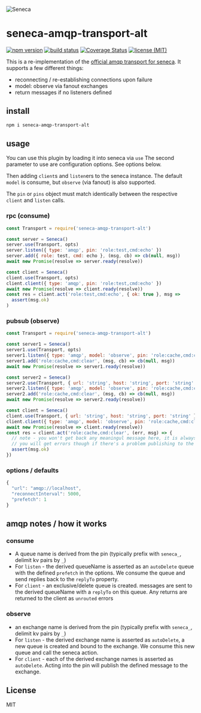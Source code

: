 ![Seneca](http://senecajs.org/files/assets/seneca-logo.png)

# seneca-amqp-transport-alt

<a href="https://www.npmjs.org/package/seneca-amqp-transport-alt"><img
  src="https://img.shields.io/npm/v/seneca-amqp-transport-alt" alt="npm version"></a>
<a href="https://travis-ci.org/tswaters/seneca-amqp-transport-alt/"><img
  src="https://img.shields.io/travis/tswaters/seneca-amqp-transport-alt" alt="build status"></a>
<a href='https://coveralls.io/github/tswaters/seneca-amqp-transport-alt?branch=master'><img
  src='https://coveralls.io/repos/github/tswaters/seneca-amqp-transport-alt/badge.svg?branch=master' alt='Coverage Status' /></a>
<a href="https://github.com/tswaters/seneca-amqp-transport-alt/blob/master/LICENSE"><img
  src="https://img.shields.io/npm/l/seneca-amqp-transport-alt" alt="license (MIT)"></a>

This is a re-implementation of the [official amqp transport for seneca](https://github.com/senecajs/seneca-amqp-transport). It supports a few different things:

- reconnecting / re-establishing connections upon failure
- model: observe via fanout exchanges
- return messages if no listeners defined

## install

```sh
npm i seneca-amqp-transport-alt
```

## usage

You can use this plugin by loading it into seneca via `use` The second parameter to use are configuration options. See options below.

Then adding `client`s and `listen`ers to the seneca instance. The default `model` is consume, but `observe` (via fanout) is also supported.

The `pin` or `pins` object must match identically between the respective `client` and `listen` calls.

### rpc (consume)

```js
const Transport = require('seneca-amqp-transport-alt')

const server = Seneca()
server.use(Transport, opts)
server.listen({ type: 'amqp', pin: 'role:test,cmd:echo' })
server.add({ role: test, cmd: echo }, (msg, cb) => cb(null, msg))
await new Promise(resolve => server.ready(resolve))

const client = Seneca()
client.use(Transport, opts)
client.client({ type: 'amqp', pin: 'role:test,cmd:echo' })
await new Promise(resolve => client.ready(resolve))
const res = client.act('role:test,cmd:echo', { ok: true }, msg =>
  assert(msg.ok)
)
```

### pubsub (observe)

```js
const Transport = require('seneca-amqp-transport-alt')

const server1 = Seneca()
server1.use(Transport, opts)
server1.listen({ type: 'amqp', model: 'observe', pin: 'role:cache,cmd:clear' })
server1.add('role:cache,cmd:clear', (msg, cb) => cb(null, msg))
await new Promise(resolve => server1.ready(resolve))

const server2 = Seneca()
server2.use(Transport, { url: 'string', host: 'string', port: 'string' })
server2.listen({ type: 'amqp', model: 'observe', pin: 'role:cache,cmd:clear' })
server2.add('role:cache,cmd:clear', (msg, cb) => cb(null, msg))
await new Promise(resolve => server2.ready(resolve))

const client = Seneca()
client.use(Transport, { url: 'string', host: 'string', port: 'string' })
client.client({ type: 'amqp', model: 'observe', pin: 'role:cache,cmd:clear' })
await new Promise(resolve => client.ready(resolve))
const res = client.act('role:cache,cmd:clear', (err, msg) => {
  // note - you won't get back any meaningul message here, it is always set to {ok: true}
  // you will get errors though if there's a problem publishing to the fanout exchange
  assert(msg.ok)
})
```

### options / defaults

```js
{
  "url": "amqp://localhost",
  "reconnectInterval": 5000,
  "prefetch": 1
}
```

## amqp notes / how it works

### consume

- A queue name is derived from the pin (typically prefix with `seneca_`, delimit kv pairs by `_`)
- For `listen` - the derived queueName is asserted as an `autoDelete` queue with the defined `prefetch` in the options. We consume the queue and send replies back to the `replyTo` property.
- For `client` - an exclusive/delete queue is created. messages are sent to the derived queueName with a `replyTo` on this queue. Any returns are returned to the client as `unrouted` errors

### observe

- an exchange name is derived from the pin (typically prefix with `seneca_`, delimit kv pairs by `_`)
- For `listen` - the derived exchange name is asserted as `autoDelete`, a new queue is created and bound to the exchange. We consume this new queue and call the seneca action.
- For `client` - each of the derived exchange names is asserted as `autoDelete`. Acting into the pin will publish the defined message to the exchange.

## License

MIT
